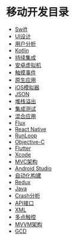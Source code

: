 
# 移动开发目录

+ [Swift]()
+ [UI设计]()
+ [用户分析]()
+ [Kotlin]()
+ [持续集成]()
+ [安卓虚拟机]()
+ [触摸事件]()
+ [原生应用]()
+ [iOS模拟器]()
+ [JSON]()
+ [堆栈溢出]()
+ [集成测试]()
+ [混合应用]()
+ [Flux]()
+ [React Native]()
+ [RunLoop]()
+ [Objective-C]()
+ [Flutter]()
+ [Xcode]()
+ [MVC架构]()
+ [Android Studio]()
+ [自动化构建]()
+ [Redux]()
+ [Java]()
+ [Crash分析]()
+ [API接口]()
+ [XML]()
+ [多点触控]()
+ [MVVM架构]()
+ [GCD]()